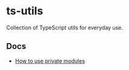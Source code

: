 # ts-utils

Collection of TypeScript utils for everyday use.

## Docs

- [How to use private modules](https://deno.com/manual@v1.15.2/linking_to_external_code/private)

